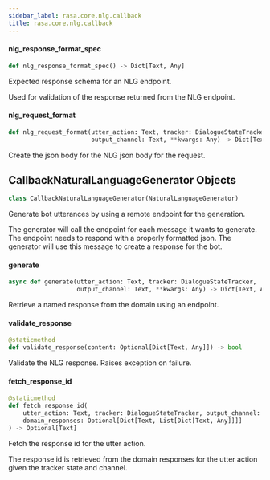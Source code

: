 ```yaml
---
sidebar_label: rasa.core.nlg.callback
title: rasa.core.nlg.callback
---
```

#### nlg\_response\_format\_spec

```python
def nlg_response_format_spec() -> Dict[Text, Any]
```

Expected response schema for an NLG endpoint.

Used for validation of the response returned from the NLG endpoint.

#### nlg\_request\_format

```python
def nlg_request_format(utter_action: Text, tracker: DialogueStateTracker,
                       output_channel: Text, **kwargs: Any) -> Dict[Text, Any]
```

Create the json body for the NLG json body for the request.

## CallbackNaturalLanguageGenerator Objects

```python
class CallbackNaturalLanguageGenerator(NaturalLanguageGenerator)
```

Generate bot utterances by using a remote endpoint for the generation.

The generator will call the endpoint for each message it wants to
generate. The endpoint needs to respond with a properly formatted
json. The generator will use this message to create a response for
the bot.

#### generate

```python
async def generate(utter_action: Text, tracker: DialogueStateTracker,
                   output_channel: Text, **kwargs: Any) -> Dict[Text, Any]
```

Retrieve a named response from the domain using an endpoint.

#### validate\_response

```python
@staticmethod
def validate_response(content: Optional[Dict[Text, Any]]) -> bool
```

Validate the NLG response. Raises exception on failure.

#### fetch\_response\_id

```python
@staticmethod
def fetch_response_id(
    utter_action: Text, tracker: DialogueStateTracker, output_channel: Text,
    domain_responses: Optional[Dict[Text, List[Dict[Text, Any]]]]
) -> Optional[Text]
```

Fetch the response id for the utter action.

The response id is retrieved from the domain responses for the
utter action given the tracker state and channel.

